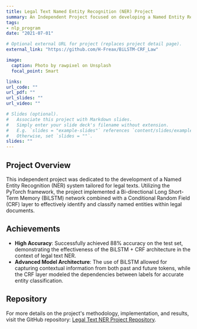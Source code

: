 ```yaml
---
title: Legal Text Named Entity Recognition (NER) Project
summary: An Independent Project focused on developing a Named Entity Recognition system for legal texts using PyTorch with a BiLSTM + CRF architecture.
tags:
- nlp_program
date: "2021-07-01"

# Optional external URL for project (replaces project detail page).
external_link: "https://github.com/H-Freax/BiLSTM-CRF_Law"

image:
  caption: Photo by rawpixel on Unsplash
  focal_point: Smart

links:
url_code: ""
url_pdf: ""
url_slides: ""
url_video: ""

# Slides (optional).
#   Associate this project with Markdown slides.
#   Simply enter your slide deck's filename without extension.
#   E.g. `slides = "example-slides"` references `content/slides/example-slides.md`.
#   Otherwise, set `slides = ""`.
slides: ""
---
```

## Project Overview
This independent project was dedicated to the development of a Named Entity Recognition (NER) system tailored for legal texts. Utilizing the PyTorch framework, the project implemented a Bi-directional Long Short-Term Memory (BiLSTM) network combined with a Conditional Random Field (CRF) layer to effectively identify and classify named entities within legal documents.
## Achievements
- **High Accuracy**: Successfully achieved 88% accuracy on the test set, demonstrating the effectiveness of the BiLSTM + CRF architecture in the context of legal text NER.
- **Advanced Model Architecture**: The use of BiLSTM allowed for capturing contextual information from both past and future tokens, while the CRF layer modeled the dependencies between labels for accurate entity classification.
## Repository
For more details on the project's methodology, implementation, and results, visit the GitHub repository: [Legal Text NER Project Repository](https://github.com/H-Freax/BiLSTM-CRF_Law).
